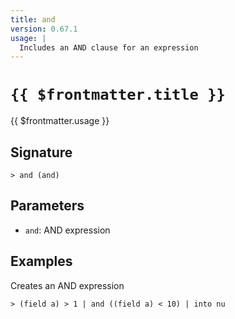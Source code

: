 ```yaml
---
title: and
version: 0.67.1
usage: |
  Includes an AND clause for an expression
---
```


# <code>{{ $frontmatter.title }}</code>

<div style='white-space: pre-wrap;'>{{ $frontmatter.usage }}</div>

## Signature

```> and (and)```

## Parameters

 -  `and`: AND expression

## Examples

Creates an AND expression
```shell
> (field a) > 1 | and ((field a) < 10) | into nu
```

